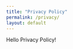 ```yaml
---
title: "Privacy Policy"
permalink: /privacy/
layout: default
---
```


<div class="">
    Hello Privacy Policy!
</div>